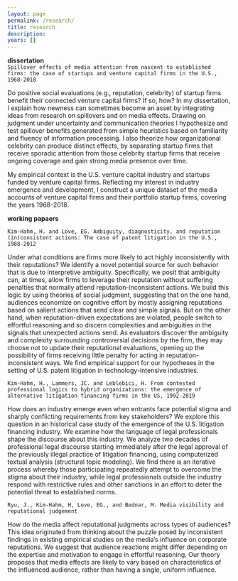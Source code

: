 ```yaml
---
layout: page
permalink: /research/
title: research
description: 
years: []
---
```


<strong>dissertation</strong> <br/>
`Spillover effects of media attention from nascent to established firms: the case of startups and venture capital firms in the U.S., 1968-2018`

Do positive social evaluations (e.g., reputation, celebrity) of startup firms benefit their connected venture capital firms? If so, how? In my dissertation, I explain how newness can sometimes become an asset by integrating ideas from research on spillovers and on media effects. Drawing on judgment under uncertainty and communication theories I hypothesize and test spillover benefits generated from simple heuristics based on familiarity and fluency of information processing. I also theorize how organizational celebrity can produce distinct effects, by separating startup firms that receive sporadic attention from those celebrity startup firms that receive ongoing coverage and gain strong media presence over time.

My empirical context is the U.S. venture capital industry and startups funded by venture capital firms. Reflecting my interest in industry emergence and development, I construct a unique dataset of the media accounts of venture capital firms and their portfolio startup firms, covering the years 1968-2018. 

<strong>working papaers</strong> <br/>

`Kim-Hahm, H. and Love, EG. Ambiguity, diagnosticity, and reputation (in)consistent actions: The case of patent litigation in the U.S., 1988-2012`

Under what conditions are firms more likely to act highly inconsistently with their reputations? We identify a novel potential source for such behavior that is due to interpretive ambiguity. Specifically, we posit that ambiguity can, at times, allow firms to leverage their reputation without suffering penalties that normally attend reputation-inconsistent actions. We build this logic by using theories of social judgment, suggesting that on the one hand, audiences economize on cognitive effort by mostly assigning reputations based on salient actions that send clear and simple signals. But on the other hand, when reputation-driven expectations are violated, people switch to effortful reasoning and so discern complexities and ambiguities in the signals that unexpected actions send. As evaluators discover the ambiguity and complexity surrounding controversial decisions by the firm, they may choose not to update their reputational evaluations, opening up the possibility of firms receiving little penalty for acting in reputation- inconsistent ways. We find empirical support for our hypotheses in the setting of U.S. patent litigation in technology-intensive industries.


`Kim-Hahm, H., Lammers, JC. and Leblebici, H. From contested professional logics to hybrid organizations: the emergence of alternative litigation financing firms in the US, 1992-2019`

How does an industry emerge even when entrants face potential stigma and sharply conflicting requirements from key stakeholders? We explore this question in an historical case study of the emergence of the U.S. litigation financing industry. We examine how the language of legal professionals shape the discourse about this industry. We analyze two decades of professional legal discourse starting immediately after the legal approval of the previously illegal practice of litigation financing, using computerized textual analysis (structural topic modeling). We find there is an iterative process whereby those participating repeatedly attempt to overcome the stigma about their industry, while legal professionals outside the industry respond with restrictive rules and other sanctions in an effort to deter the potential threat to established norms. 



`Ryu, J., Kim-Hahm, H, Love, EG., and Bednar, M. Media visibility and reputational judgement`

How do the media affect reputational judgments across types of audiences? This idea originated from thinking about the puzzle posed by inconsistent findings in existing empirical studies on the media’s influence on corporate reputations. We suggest that audience reactions might differ depending on the expertise and motivation to engage in effortful reasoning. Our theory proposes that media effects are likely to vary based on characteristics of the influenced audience, rather than having a single, uniform influence. 




